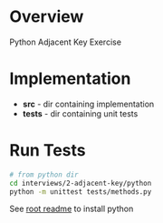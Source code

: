 # Overview

Python Adjacent Key Exercise

# Implementation

* **src**  - dir containing implementation
* **tests** - dir containing unit tests

# Run Tests

```bash
# from python dir
cd interviews/2-adjacent-key/python
python -m unittest tests/methods.py
```

See [root readme](../../README.md) to install python
